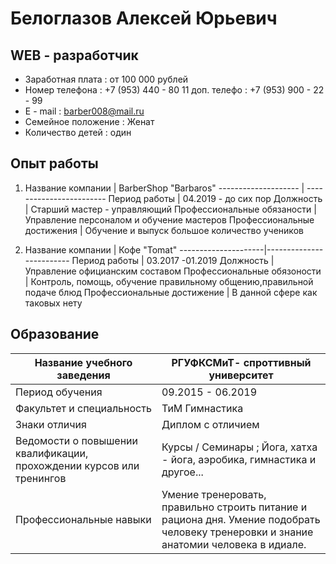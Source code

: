 # Белоглазов Алексей Юрьевич
## WEB - разработчик

* Заработная плата : от 100 000 рублей
* Номер телефона : +7 (953) 440 - 80 11
доп. телефо : +7 (953) 900 - 22 - 99
* E - mail : barber008@mail.ru
* Семейное положение : Женат
* Количество детей : один

## Опыт работы

1. Название компании |      BarberShop "Barbaros"
-------------------- | ------------------------
Период работы        |     04.2019 - до сих пор
Должность            | Старший мастер - управляющий
Профессиональные обязаности |  Управление персоналом и обучение мастеров
Профессиональные достижения | Обучение и выпуск большое количество учеников

2. Название компании |        Кофе "Tomat"
---------------------|-------------------------
Период работы        |       03.2017 -01.2019
Должность            |   Управление официанским составом 
Профессиональные обязоности |  Контроль, помощь, обучение правильному общению,правильной подаче блюд
Профессиональные достижение | В данной сфере как таковых нету


## Образование
Название учебного заведения |     РГУФКСМиТ- спроттивный университет
----------------------------|------------------
Период обучения | 09.2015 - 06.2019
Факультет и специальность |   ТиМ Гимнастика
Знаки отличия | Диплом с отличием
Ведомости о повышении квалификации, прохождении курсов или тренингов | Курсы / Семинары ; Йога, хатха - йога, аэробика, гимнастика и другое...
Профессиональные навыки |  Умение тренеровать, правильно строить питание и рациона дня. Умение подобрать человеку тренеровки и знание анатомии человека в идиале.


